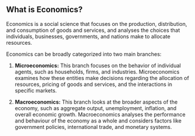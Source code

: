 ## What is Economics?

Economics is a social science that focuses on the production, distribution, and consumption of goods and services, and analyses the choices that individuals, businesses, governments, and nations make to allocate resources.

Economics can be broadly categorized into two main branches:

1. **Microeconomics:** This branch focuses on the behavior of individual agents, such as households, firms, and industries. Microeconomics examines how these entities make decisions regarding the allocation of resources, pricing of goods and services, and the interactions in specific markets.

2. **Macroeconomics:** This branch looks at the broader aspects of the economy, such as aggregate output, unemployment, inflation, and overall economic growth. Macroeconomics analyses the performance and behaviour of the economy as a whole and considers factors like government policies, international trade, and monetary systems.
